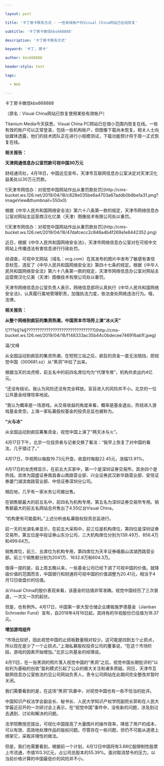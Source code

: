 ---
layout: post
title: '卡丁房卡联系方式 - 一些有效帐户的Visual China网站已在线恢复'
subtitle: '卡丁房卡微信kbs668888'
description: '卡丁房卡联系方式'
keyword: '卡丁, 房卡'
author: kbs668888
header-style: text
tags:
  - Web
---
卡丁房卡微信kbs668888

（原名：Visual China网站已恢复使用某些有效帐户）

Titanium Media今天获悉，Visual China
PC网站已在很小范围内恢复在线。一些有效的账户可以正常登录，包括一些机构账户，但图像下载尚未恢复。相关人士向钛媒体透露，他们的技术团队正在进行小规模测试，下载功能预计将于周一正式恢复在线。

 **相关报告：**

 **天津网通信息办公室罚款可视中国30万元**

财经通讯社，4月18日，中国远见宣布，天津市互联网信息办公室决定对天津汉化益美处以30万元罚款。

![天津市网信办：对视觉中国网站作出从重罚款处罚](http://cms-
bucket.ws.126.net/2019/04/18/c828e035be6a4703a67addb0b8be1a31.png?imageView&thumbnail=550x0)

根据《中华人民共和国网络安全法》第六十八条第一款的规定，天津市网络信息办公室对网站主运营商汉化亿美（天津）图像技术有限公司处以重罚。

![天津市网信办：对视觉中国网站作出从重罚款处罚](http://cms-
bucket.ws.126.net/2019/04/18/47dafcecc2c846a4b4f269a1e8442352.png)

近日，根据《中华人民共和国网络安全法》，天津市网络信息办公室对在可视中文网站上传播违法有害信息进行行政处罚。

经调查，可视中文网站（域名：vcg.com）在其发布的图片中发布了敏感有害信息标签，违反了《中华人民共和国网络安全法》第四十七条的规定。根据《中华人民共和国网络安全法》第六十八条第一款的规定，天津市网络信息办公室对网站主运营商汉化亿美（天津）图像技术有限公司处以重罚。

天津市网络信息办公室负责人表示，网络信息部将认真执行《中华人民共和国网络安全法》，认真履行属地管理职责，加强执法力度，依法查处网络违法行为。哦，法律。

 **相关报告：**

 **从整个网络到疯狂的集资热潮，中国资本市场将上演“冰火天”**

![???è§?è§???????????????????????????????](http://cms-
bucket.ws.126.net/2019/04/18/f148333ac35b44c0bdecee746916ab1f.jpeg)

温/文峰

从全国运动到疯狂的集资热潮，在短短三站之后，疯狂的资金一直无法阻挡，把视觉中国（000681.sz）从“黑洞”中拉了出来。

根据当天的龙虎榜，前五名中的前四名席位均为“代理专席”，机构共卖出约4亿元。

“还没有结论。我认为风险还没有完全释放。盲目进入的风险并不小。北京的一位公共基金经理坦率地说。

“我认为概率是一场游戏。从交易收益的角度来看，概率是基金退出，热钱进入游戏基金卖空。上海一家私募股权基金的投资总监也被称为。

 **“火与冰”**

从全国运动到疯狂筹集资金，视觉中国上演了“两天冰与火”。

4月17日下午，北京一位投资者与记者交换了看法：“我早上恢复了对中国的看法，几乎错过了。”

4月17日，华视网以每股19.73元开盘，收盘时每股22.45元，涨幅13.91%。

4月17日的龙虎榜显示，在前五大买家中，第一个是深圳证券交易所，其余四个是热钱。具体为国盛证券南昌香山南路营业部、兴业证券武汉新华路营业部、安信证券厦门湖滨南路营业部、中信证券深圳分公司。

相应地，几乎有一家水务公司被出售。

在销售额最大的前五名中，前四名为机构专用，第五名为深圳证券交易所专用。销售额最大的前五名网站总共售出了4.55亿台Visual China。

“机构更有可能盈利。”上述分析由私募股权投资总监进行。

前一天的龙湖名单显示，在前五大采购中，前三位是机构席位，第四位是深圳证券交易所，第五位是中投证券山东分公司，三大机构席位分别为139.49万、856.4万和499.64万。

销售席位，前三、五席位为机构专用，第四席位为天丰证券峨眉山滨湖西路营业部。前三个销售额分别为2041万、1632.8万和604.3万。

值得一提的是，自上周五晚以来，一些基金公司已经下调了可视中国的价值。就降级价值的范围而言，中国银行和财通将可视中国的价值调整为20.41元，相当于4月12日收盘价的估值。

从Visual China的股价表现来看，该基金的估值非常准确。视觉中国经历了三次衰退，一次又一次的起伏。

但是，也有例外。4月17日，中国第一家大型仓储企业建板施罗德基金（Jianban Schroeder
Fund）宣布，自2019年4月16日起，其持有的华视股份已估值为18.37元。

 **增加游戏组件**

“市场比较好，因此视觉中国的止损板数量相对较少。这可能是四到五个止损点，所以现在是少了一个止损点。”上海私募股权投资公司的董事说，“在这个市场阶段，游戏的因素开始增加。”北京公共基金的经理说。

4月11日，在一张黑洞的照片落入视觉中国的“黑洞”之后，视觉中国长期批评的“以权利为基础的创收”盈利模式引起了公众的极大关注和诸多质疑。同日，天津市互联网信息办公室依法约见公司网站负责人，责令公司网站在此期间完全整改并暂时关闭。

我们需要看到的是，在这场“黑洞”风暴中，对视觉中国也有一些不恰当的批评。

中国知识产权法学会副会长、秘书长、人民大学知识产权学院副院长郭和在人民大学最近召开的一次研讨会上表示，在“视觉中国”事件中，没有新的问题，涉及到过去遇到、讨论和解决的问题。

法学院教授还提出，可视化中国提高了大量图片的操作效率，降低了用户的成本，可以有效、高效地处理作品的版权问题。尽管存在一些问题，但仍不可能从道德上绑架它，采取非理性的做法。

但是，我们也需要看到，根据前一个计划，4月12日中国将有3.88亿股限制性股票上市流通，市值103.3亿元，占公司总股本的55.39%。面对取消禁令的压力，以当前价格计算的中国最低价的风险并不小。

